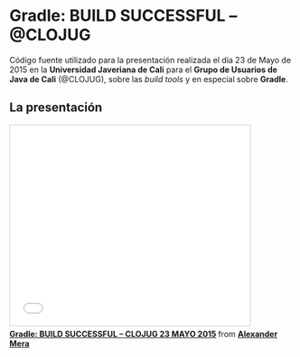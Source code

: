 # Gradle: BUILD SUCCESSFUL – @CLOJUG

Código fuente utilizado para la presentación realizada el día 23 de Mayo de 2015 en la **Universidad Javeriana de Cali** para el **Grupo de Usuarios de Java de Cali** (@CLOJUG), sobre las _build tools_ y en especial sobre **Gradle**.

## La presentación

<iframe src="//www.slideshare.net/slideshow/embed_code/key/dmih6UWaYX5AYg" width="425" height="355" frameborder="0" marginwidth="0" marginheight="0" scrolling="no" style="border:1px solid #CCC; border-width:1px; margin-bottom:5px; max-width: 100%;" allowfullscreen> </iframe> <div style="margin-bottom:5px"> <strong> <a href="//www.slideshare.net/alex.mera/gradle-clojug23-may2015" title="Gradle: BUILD SUCCESSFUL – CLOJUG 23 MAYO 2015" target="_blank">Gradle: BUILD SUCCESSFUL – CLOJUG 23 MAYO 2015</a> </strong> from <strong><a href="//www.slideshare.net/alex.mera" target="_blank">Alexander Mera</a></strong> </div>

